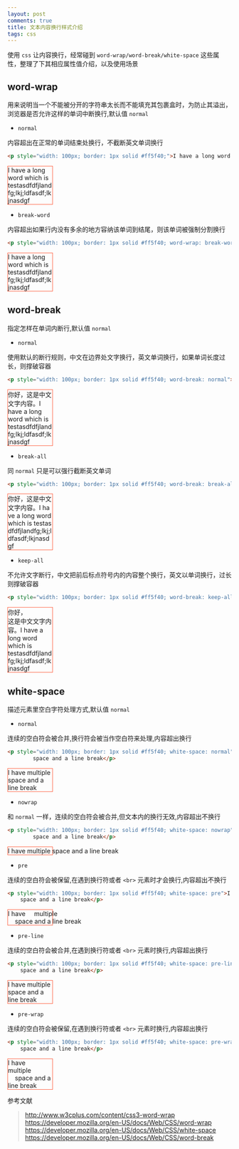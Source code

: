 ```yaml
---
layout: post
comments: true
title: 文本内容换行样式介绍
tags: css
---
```


使用 `css` 让内容换行，经常碰到 `word-wrap/word-break/white-space` 这些属性，整理了下其相应属性值介绍，以及使用场景

<!-- more -->

## word-wrap
用来说明当一个不能被分开的字符串太长而不能填充其包裹盒时，为防止其溢出，浏览器是否允许这样的单词中断换行,默认值 `normal`

- `normal`

内容超出在正常的单词结束处换行，不截断英文单词换行

```html
<p style="width: 100px; border: 1px solid #ff5f40;">I have a long word which is testasdfdfjlandfg;lkj;ldfasdf;lkjnasdgf</p>
```

<p style="width: 100px; border: 1px solid #ff5f40;">I have a long word which is testasdfdfjlandfg;lkj;ldfasdf;lkjnasdgf</p>

- `break-word`

内容超出如果行内没有多余的地方容纳该单词到结尾，则该单词被强制分割换行

```html
<p style="width: 100px; border: 1px solid #ff5f40; word-wrap: break-word">I have a long word which is testasdfdfjlandfg;lkj;ldfasdf;lkjnasdgf</p>
```

<p style="width: 100px; border: 1px solid #ff5f40; word-wrap: break-word">I have a long word which is testasdfdfjlandfg;lkj;ldfasdf;lkjnasdgf</p>

## word-break
指定怎样在单词内断行,默认值 `normal`

- `normal`
	
使用默认的断行规则，中文在边界处文字换行，英文单词换行，如果单词长度过长，则撑破容器

```html
<p style="width: 100px; border: 1px solid #ff5f40; word-break: normal">你好，这是中文文字内容。I have a long word which is testasdfdfjlandfg;lkj;ldfasdf;lkjnasdgf</p>
```

<p style="width: 100px; border: 1px solid #ff5f40; word-break: normal">你好，这是中文文字内容。I have a long word which is testasdfdfjlandfg;lkj;ldfasdf;lkjnasdgf</p>

- `break-all`

同 `normal` 只是可以强行截断英文单词

```html
<p style="width: 100px; border: 1px solid #ff5f40; word-break: break-all;">你好，这是中文文字内容。I have a long word which is testasdfdfjlandfg;lkj;ldfasdf;lkjnasdgf</p>
```

<p style="width: 100px; border: 1px solid #ff5f40; word-break: break-all;">你好，这是中文文字内容。I have a long word which is testasdfdfjlandfg;lkj;ldfasdf;lkjnasdgf</p>

- `keep-all`

不允许文字断行，中文把前后标点符号内的内容整个换行，英文以单词换行，过长则撑破容器

```html
<p style="width: 100px; border: 1px solid #ff5f40; word-break: keep-all;">你好，这是中文文字内容。I have a long word which is testasdfdfjlandfg;lkj;ldfasdf;lkjnasdgf</p>
```

<p style="width: 100px; border: 1px solid #ff5f40; word-break: keep-all;">你好，这是中文文字内容。I have a long word which is testasdfdfjlandfg;lkj;ldfasdf;lkjnasdgf</p>

## white-space
描述元素里空白字符处理方式,默认值 `normal`

- `normal`

连续的空白符会被合并,换行符会被当作空白符来处理,内容超出换行

```html
<p style="width: 100px; border: 1px solid #ff5f40; white-space: normal">I have     multiple
        space and a line break</p>
```

<p style="width: 100px; border: 1px solid #ff5f40; white-space: normal">I have     multiple
        space and a line break</p>

- `nowrap`

和 `normal` 一样，连续的空白符会被合并,但文本内的换行无效,内容超出不换行

```html
<p style="width: 100px; border: 1px solid #ff5f40; white-space: nowrap">I have     multiple
        space and a line break</p>
```

<p style="width: 100px; border: 1px solid #ff5f40; white-space: nowrap">I have     multiple
        space and a line break</p>

- `pre`

连续的空白符会被保留,在遇到换行符或者 `<br>` 元素时才会换行,内容超出不换行

```html
<p style="width: 100px; border: 1px solid #ff5f40; white-space: pre">I have     multiple
    space and a line break</p>
```

<p style="width: 100px; border: 1px solid #ff5f40; white-space: pre">I have     multiple
    space and a line break</p>

- `pre-line` 

连续的空白符会被合并,在遇到换行符或者 `<br>` 元素时换行,内容超出换行

```html
<p style="width: 100px; border: 1px solid #ff5f40; white-space: pre-line">I have     multiple
    space and a line break</p>
```

<p style="width: 100px; border: 1px solid #ff5f40; white-space: pre-line">I have     multiple
    space and a line break</p>

- `pre-wrap` 

连续的空白符会被保留,在遇到换行符或者 `<br>` 元素时换行,内容超出换行

```html
<p style="width: 100px; border: 1px solid #ff5f40; white-space: pre-wrap">I have     multiple
    space and a line break</p>
```

<p style="width: 100px; border: 1px solid #ff5f40; white-space: pre-wrap">I have     multiple
    space and a line break</p>

参考文献

> http://www.w3cplus.com/content/css3-word-wrap
> https://developer.mozilla.org/en-US/docs/Web/CSS/word-wrap
> https://developer.mozilla.org/en-US/docs/Web/CSS/white-space
> https://developer.mozilla.org/en-US/docs/Web/CSS/word-break
